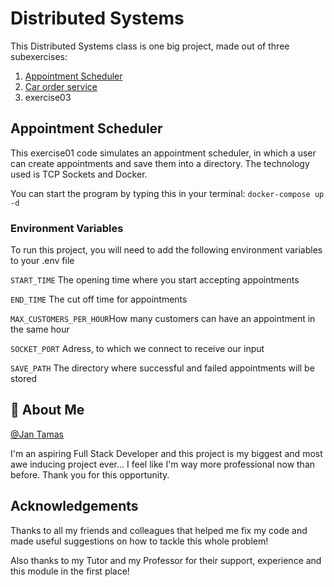 # Distributed Systems
This Distributed Systems class is one big project, made out of three subexercises:
1. [Appointment Scheduler](https://learning-campus.th-rosenheim.de/mod/resource/view.php?id=221794)
2. [Car order service](https://learning-campus.th-rosenheim.de/mod/resource/view.php?id=229266)
3. exercise03

## Appointment Scheduler

This exercise01 code simulates an appointment scheduler, in which a user can create appointments and save 
them into a directory. 
The technology used is TCP Sockets and Docker. 

You can start the program by typing this in your terminal: `docker-compose up -d`


### Environment Variables

To run this project, you will need to add the following environment variables to your .env file

`START_TIME` The opening time where you start accepting appointments

`END_TIME` The cut off time for appointments

`MAX_CUSTOMERS_PER_HOUR`How many customers can have an appointment in the same hour

`SOCKET_PORT` Adress, to which we connect to receive our input

`SAVE_PATH` The directory where successful and failed appointments will be stored


## 🚀 About Me
[@Jan Tamas](https://inf-git.th-rosenheim.de/studtamaja4160)

I'm an aspiring Full Stack Developer and this project is my biggest and most awe inducing project ever... I feel like I'm way more professional now than before.
Thank you for this opportunity.

## Acknowledgements
Thanks to all my friends and colleagues that helped me fix my code and made useful suggestions on how to tackle this whole problem!

Also thanks to my Tutor and my Professor for their support, experience and this module in the first place! 

